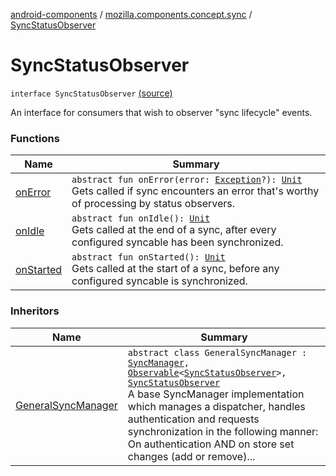 [android-components](../../index.md) / [mozilla.components.concept.sync](../index.md) / [SyncStatusObserver](./index.md)

# SyncStatusObserver

`interface SyncStatusObserver` [(source)](https://github.com/mozilla-mobile/android-components/blob/master/components/concept/sync/src/main/java/mozilla/components/concept/sync/Sync.kt#L80)

An interface for consumers that wish to observer "sync lifecycle" events.

### Functions

| Name | Summary |
|---|---|
| [onError](on-error.md) | `abstract fun onError(error: `[`Exception`](https://developer.android.com/reference/java/lang/Exception.html)`?): `[`Unit`](https://kotlinlang.org/api/latest/jvm/stdlib/kotlin/-unit/index.html)<br>Gets called if sync encounters an error that's worthy of processing by status observers. |
| [onIdle](on-idle.md) | `abstract fun onIdle(): `[`Unit`](https://kotlinlang.org/api/latest/jvm/stdlib/kotlin/-unit/index.html)<br>Gets called at the end of a sync, after every configured syncable has been synchronized. |
| [onStarted](on-started.md) | `abstract fun onStarted(): `[`Unit`](https://kotlinlang.org/api/latest/jvm/stdlib/kotlin/-unit/index.html)<br>Gets called at the start of a sync, before any configured syncable is synchronized. |

### Inheritors

| Name | Summary |
|---|---|
| [GeneralSyncManager](../../mozilla.components.feature.sync/-general-sync-manager/index.md) | `abstract class GeneralSyncManager : `[`SyncManager`](../-sync-manager/index.md)`, `[`Observable`](../../mozilla.components.support.base.observer/-observable/index.md)`<`[`SyncStatusObserver`](./index.md)`>, `[`SyncStatusObserver`](./index.md)<br>A base SyncManager implementation which manages a dispatcher, handles authentication and requests synchronization in the following manner: On authentication AND on store set changes (add or remove)... |
